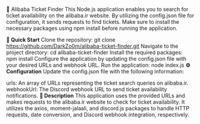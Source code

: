 🎫 Alibaba Ticket Finder
This Node.js application enables you to search for ticket availability on the alibaba.ir website. By utilizing the config.json file for configuration, it sends requests to find tickets. Make sure to install the necessary packages using npm install before running the application.

**🚀 Quick Start**
Clone the repository: git clone https://github.com/DarkZo0m/alibaba-ticket-finder.git
Navigate to the project directory: cd alibaba-ticket-finder
Install the required packages: npm install
Configure the application by updating the config.json file with your desired URLs and webhook URL.
Run the application: node index.js
**⚙️ Configuration**
Update the config.json file with the following information:

urls: An array of URLs representing the ticket search queries on alibaba.ir.
webhookUrl: The Discord webhook URL to send ticket availability notifications.
**📝 Description**
This application uses the provided URLs and makes requests to the alibaba.ir website to check for ticket availability. It utilizes the axios, moment-jalaali, and discord.js packages to handle HTTP requests, date conversion, and Discord webhook integration, respectively.

